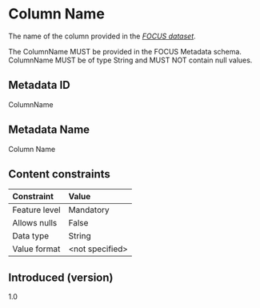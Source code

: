 # Column Name

The name of the column provided in the [*FOCUS dataset*](#glossary:FOCUS-dataset).

The ColumnName MUST be provided in the FOCUS Metadata schema. ColumnName MUST be of type String and MUST NOT contain null values.

## Metadata ID

ColumnName

## Metadata Name

Column Name

## Content constraints

| Constraint      | Value            |
|:----------------|:-----------------|
| Feature level   | Mandatory        |
| Allows nulls    | False            |
| Data type       | String           |
| Value format    | \<not specified> |

## Introduced (version)

1.0
